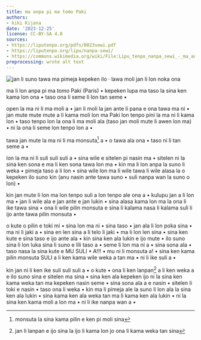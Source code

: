 ```yaml
---
title: ma anpa pi ma tomo Paki
authors:
- kiki Kijana
date: '2023-12-25'
license: CC-BY-SA 4.0
sources:
- https://liputenpo.org/pdfs/0023sewi.pdf
- https://liputenpo.org/lipu/nanpa-sewi/
- https://commons.wikimedia.org/wiki/File:Lipu_tenpo_nanpa_sewi_-_ma_anpa_pi_ma_tomo_Paki.png
preprocessing: wrote alt text
---
```


![jan li suno tawa ma pimeja kepeken ilo · lawa moli jan li lon noka ona](https://upload.wikimedia.org/wikipedia/commons/1/12/Lipu_tenpo_nanpa_sewi_-_ma_anpa_pi_ma_tomo_Paki.png)

ma li lon anpa pi ma tomo Paki (Paris) • kepeken lupa ma taso la sina ken kama lon ona • taso ona li seme li lon tan seme •

open la ma ni li ma moli a • jan li moli la jan ante li pana e ona tawa ma ni • jan mute mute mute a li kama moli lon ma Paki lon tenpo pini la ma ni li kama lon • taso tenpo lon la ona li ma moli ala (taso jan moli mute li awen lon ma) • ni la ona li seme lon tenpo lon a •

tawa jan mute la ma ni li ma monsuta[^1] a • o tawa ala ona • taso ni li tan seme a •

lon la ma ni li suli suli suli a • sina wile e sitelen pi nasin ma • sitelen ni la sina ken sona e ma li ken sona tawa lon ma • kin ma li lon anpa la suno li weka • pimeja taso a li lon • sina wile lon ma li wile tawa li wile alasa la o kepeken ilo suno kin (anu nasin ante tawa suno • suli nanpa wan la suno o lon) •

kin jan mute li lon ma lon tenpo suli a lon tenpo ale ona a • kulupu jan a li lon ma • jan li wile ala e jan ante e jan lukin • sina alasa kama lon ma la ona li ike tawa sina • ona li wile pilin monsuta e sina li kalama nasa li kalama suli li ijo ante tawa pilin monsuta •

o kute o pilin e toki mi • sina lon ma ni • sina taso • jan ala li lon poka sina • ma ni li jaki a • sina en len sina a li telo li jaki • ma li lon len sina • sina ken kute e sina taso e ijo ante ala • kin sina ken ala lukin e ijo mute • ilo suno sina li lon luka sina li suno e lili taso a • seme li lon ma ni a • sina sona ala • taso nasa la sina kute e MU SULI • A!!! • mu ni li monsuta a! • sina ken kama pilin monsuta SULI a li ken kama wile weka a tan ma • ni li ike suli a •

kin jan ni li ken ike suli suli suli a • o kute • ona li ken lanpan[^2] a li ken weka a e ilo suno sina e sitelen ma sina • sina ken ala kepeken ijo ni la sina ken kama weka tan ma kepeken nasin seme • sina sona ala a e nasin • sitelen li toki e nasin • taso ona li weka • kin ma li pimeja ale la suno li lon ala la sina ken ala lukin • sina kama ken ala weka tan ma li kama ken ala lukin • ni la sina ken kama moli a lon ma • ni li ike nanpa wan a •

[^1]: monsuta la sina kama pilin e ken pi moli sina
[^2]: jan li lanpan e ijo sina la ijo li kama lon jo ona li kama weka tan sina